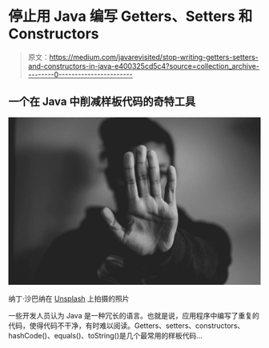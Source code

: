 # 停止用 Java 编写 Getters、Setters 和 Constructors

> 原文：<https://medium.com/javarevisited/stop-writing-getters-setters-and-constructors-in-java-e400325cd5c4?source=collection_archive---------0----------------------->

## 一个在 Java 中削减样板代码的奇特工具

![](img/dfa1f3741f3d3034b4db3d2100526570.png)

纳丁·沙巴纳在 [Unsplash](https://unsplash.com/s/photos/stop-coding?utm_source=unsplash&utm_medium=referral&utm_content=creditCopyText) 上拍摄的照片

一些开发人员认为 Java 是一种冗长的语言。也就是说，应用程序中编写了重复的代码，使得代码不干净，有时难以阅读。Getters、setters、constructors、hashCode()、equals()、toString()是几个最常用的样板代码…